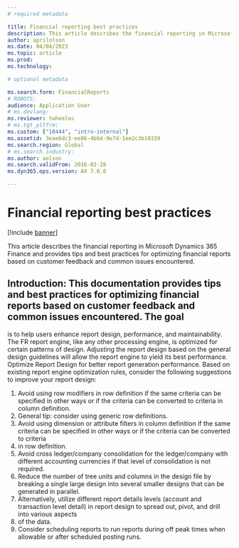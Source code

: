 ```yaml
---
# required metadata

title: Financial reporting best practices
description: This article describes the financial reporting in Microsoft Dynamics 365 Finance and best practices.
author: aprilolson
ms.date: 04/04/2023
ms.topic: article
ms.prod: 
ms.technology: 

# optional metadata

ms.search.form: FinancialReports
# ROBOTS: 
audience: Application User
# ms.devlang: 
ms.reviewer: twheeloc
# ms.tgt_pltfrm: 
ms.custom: ["10444", "intro-internal"]
ms.assetid: 3eae6dc3-ee06-4b6d-9e7d-1ee2c3b10339
ms.search.region: Global
# ms.search.industry: 
ms.author: aolson
ms.search.validFrom: 2016-02-28
ms.dyn365.ops.version: AX 7.0.0

---
```


# Financial reporting best practices

[!include [banner](../includes/banner.md)]

This article describes the financial reporting in Microsoft Dynamics 365 Finance and provides tips and best practices for optimizing financial reports based on customer
feedback and common issues encountered. 

## Introduction: This documentation provides tips and best practices for optimizing financial reports based on customer feedback and common issues encountered. The goal 
is to help users enhance report design, performance, and maintainability. The FR report engine, like any other processing engine, is optimized for certain patterns of 
design. Adjusting the report design based on the general design guidelines will allow the report engine to yield its best performance.
Optimize Report Design for better report generation performance. Based on existing report engine optimization rules, consider the following suggestions to improve your 
report design:
1.	Avoid using row modifiers in row definition if the same criteria can be specified in other ways or if the criteria can be converted to criteria in column definition.
2.	 General tip: consider using generic row definitions.
3.	Avoid using dimension or attribute filters in column definition if the same criteria can be specified in other ways or if the criteria can be converted to criteria 
4.	in row definition.
5.	Avoid cross ledger/company consolidation for the ledger/company with different accounting currencies if that level of consolidation is not required.
6.	Reduce the number of tree units and columns in the design file by breaking a single large design into several smaller designs that can be generated in parallel.
7.	 Alternatively, utilize different report details levels (account and transaction level detail) in report design to spread out, pivot, and drill into various aspects
8.	  of the data.
9.	Consider scheduling reports to run reports during off peak times when allowable or after scheduled posting runs.
